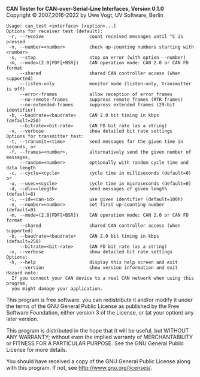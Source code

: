 __CAN Tester for CAN-over-Serial-Line Interfaces, Version 0.1.0__ \
Copyright &copy; 2007,2016-2022 by Uwe Vogt, UV Software, Berlin

```
Usage: can_test <interface> [<option>...]
Options for receiver test (default):
 -r, --receive                 count received messages until ^C is pressed
 -n, --number=<number>         check up-counting numbers starting with <number>
 -s, --stop                    stop on error (with option --number)
 -m, --mode=(2.0|FDF[+BSR])    CAN operation mode: CAN 2.0 or CAN FD format
     --shared                  shared CAN controller access (when supported)
     --listen-only             monitor mode (listen-only, transmitter is off)
     --error-frames            allow reception of error frames
     --no-remote-frames        suppress remote frames (RTR frames)
     --no-extended-frames      suppress extended frames (29-bit identifier)
 -b, --baudrate=<baudrate>     CAN 2.0 bit timing in kbps (default=250)
     --bitrate=<bit-rate>      CAN FD bit rate (as a string)
 -v, --verbose                 show detailed bit rate settings
Options for transmitter test:
 -t, --transmit=<time>         send messages for the given time in seconds, or
 -f, --frames=<number>,        alternatively send the given number of messages,
     --random=<number>         optionally with random cycle time and data length
 -c, --cycle=<cycle>           cycle time in milliseconds (default=0) or
 -u, --usec=<cycle>            cycle time in microseconds (default=0)
 -d, --dlc=<length>            send messages of given length (default=8)
 -i, --id=<can-id>             use given identifier (default=100h)
 -n, --number=<number>         set first up-counting number (default=0)
 -m, --mode=(2.0|FDF[+BSR])    CAN operation mode: CAN 2.0 or CAN FD format
     --shared                  shared CAN controller access (when supported)
 -b, --baudrate=<baudrate>     CAN 2.0 bit timing in kbps (default=250)
     --bitrate=<bit-rate>      CAN FD bit rate (as a string)
 -v, --verbose                 show detailed bit rate settings
Options:
 -h, --help                    display this help screen and exit
     --version                 show version information and exit
Hazard note:
  If you connect your CAN device to a real CAN network when using this program,
  you might damage your application.
```

This program is free software: you can redistribute it and/or modify
it under the terms of the GNU General Public License as published by
the Free Software Foundation, either version 3 of the License, or
(at your option) any later version.

This program is distributed in the hope that it will be useful,
but WITHOUT ANY WARRANTY; without even the implied warranty of
MERCHANTABILITY or FITNESS FOR A PARTICULAR PURPOSE.  See the
GNU General Public License for more details.

You should have received a copy of the GNU General Public License
along with this program.  If not, see <http://www.gnu.org/licenses/>.
